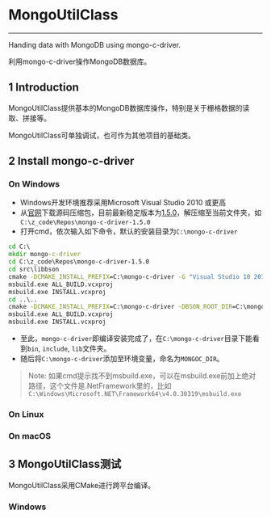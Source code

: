 # MongoUtilClass
--------------------

Handing data with MongoDB using mongo-c-driver.

利用mongo-c-driver操作MongoDB数据库。


## 1 Introduction
MongoUtilClass提供基本的MongoDB数据库操作，特别是关于栅格数据的读取、拼接等。

MongoUtilClass可单独调试，也可作为其他项目的基础类。

## 2 Install mongo-c-driver

### On Windows
+ Windows开发环境推荐采用Microsoft Visual Studio 2010 或更高
+ 从[官网](http://mongoc.org/ "mongo-c-driver-download")下载源码压缩包，目前最新稳定版本为[1.5.0](https://github.com/mongodb/mongo-c-driver/releases/download/1.5.0/mongo-c-driver-1.5.0.tar.gz "mongo-c-driver-1.5.0")，解压缩至当前文件夹，如`C:\z_code\Repos\mongo-c-driver-1.5.0`
+ 打开cmd，依次输入如下命令，默认的安装目录为`C:\mongo-c-driver`
```bat
cd C:\
mkdir mongo-c-driver
cd C:\z_code\Repos\mongo-c-driver-1.5.0
cd src\libbson
cmake -DCMAKE_INSTALL_PREFIX=C:\mongo-c-driver -G "Visual Studio 10 2010"
msbuild.exe ALL_BUILD.vcxproj
msbuild.exe INSTALL.vcxproj
cd ..\..
cmake -DCMAKE_INSTALL_PREFIX=C:\mongo-c-driver -DBSON_ROOT_DIR=C:\mongo-c-driver -G "Visual Studio 10 2010"
msbuild.exe ALL_BUILD.vcxproj
msbuild.exe INSTALL.vcxproj
```

+ 至此，`mongo-c-driver`即编译安装完成了，在`C:\mongo-c-driver`目录下能看到`bin`, `include`, `lib`文件夹。
+ 随后将`C:\mongo-c-driver`添加至环境变量，命名为`MONGOC_DIR`。

> Note: 如果cmd提示找不到msbuild.exe，可以在msbuild.exe前加上绝对路径，这个文件是.NetFramework里的，比如`C:\Windows\Microsoft.NET\Framework64\v4.0.30319\msbuild.exe`

### On Linux

### On macOS

## 3 MongoUtilClass测试
MongoUtilClass采用CMake进行跨平台编译。

### Windows


